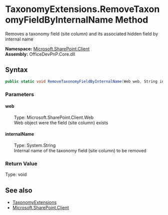 # TaxonomyExtensions.RemoveTaxonomyFieldByInternalName Method  
 Removes a taxonomy field (site column) and its associated hidden field by internal name   

**Namespace:** [Microsoft.SharePoint.Client](Microsoft.SharePoint.Client.md)  
**Assembly:** OfficeDevPnP.Core.dll  
## Syntax
```C#
public static void RemoveTaxonomyFieldByInternalName(Web web, String internalName)
```
### Parameters
#### web  
&emsp;&emsp;Type: Microsoft.SharePoint.Client.Web  
&emsp;&emsp;Web object were the field (site column) exists  

  

#### internalName  
&emsp;&emsp;Type: System.String  
&emsp;&emsp;Internal name of the taxonomy field (site column) to be removed  

  

### Return Value
Type: void  

## See also
- [TaxonomyExtensions](Microsoft.SharePoint.Client.TaxonomyExtensions.md) 
- [Microsoft.SharePoint.Client](Microsoft.SharePoint.Client.md) 
